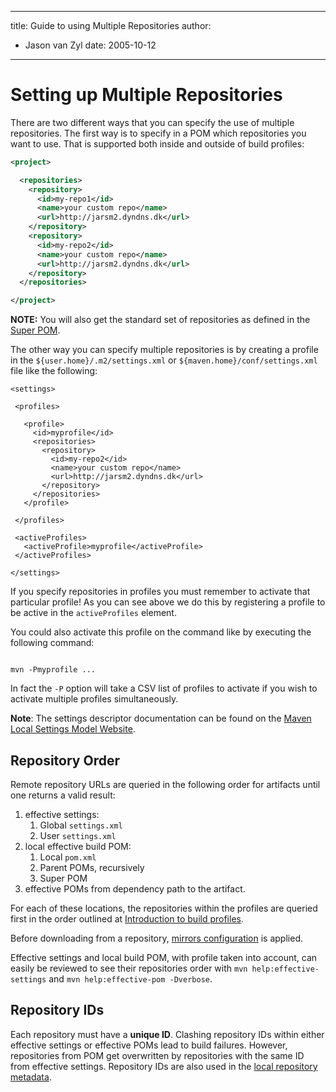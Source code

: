 ---

title: Guide to using Multiple Repositories
author: 
- Jason van Zyl
date: 2005-10-12
----------------

<!--
Licensed to the Apache Software Foundation (ASF) under one
or more contributor license agreements.  See the NOTICE file
distributed with this work for additional information
regarding copyright ownership.  The ASF licenses this file
to you under the Apache License, Version 2.0 (the
"License"); you may not use this file except in compliance
with the License.  You may obtain a copy of the License at

http://www.apache.org/licenses/LICENSE-2.0

Unless required by applicable law or agreed to in writing,
software distributed under the License is distributed on an
"AS IS" BASIS, WITHOUT WARRANTIES OR CONDITIONS OF ANY
KIND, either express or implied.  See the License for the
specific language governing permissions and limitations
under the License.
-->

# Setting up Multiple Repositories

There are two different ways that you can specify the use of multiple repositories. The first way is to specify in a POM which repositories you want to use. That is supported both inside and outside of build profiles:

```xml
<project>

  <repositories>
    <repository>
      <id>my-repo1</id>
      <name>your custom repo</name>
      <url>http://jarsm2.dyndns.dk</url>
    </repository>
    <repository>
      <id>my-repo2</id>
      <name>your custom repo</name>
      <url>http://jarsm2.dyndns.dk</url>
    </repository>
  </repositories>

</project>
```

**NOTE:** You will also get the standard set of repositories as defined in the [Super POM](../introduction/introduction-to-the-pom.html#Super_POM).

The other way you can specify multiple repositories is by creating a profile in the `${user.home}/.m2/settings.xml` or `${maven.home}/conf/settings.xml` file like the following:

```
<settings>

 <profiles>

   <profile>
     <id>myprofile</id>
     <repositories>
       <repository>
         <id>my-repo2</id>
         <name>your custom repo</name>
         <url>http://jarsm2.dyndns.dk</url>
       </repository>
     </repositories>
   </profile>

 </profiles>

 <activeProfiles>
   <activeProfile>myprofile</activeProfile>
 </activeProfiles>

</settings>
```

If you specify repositories in profiles you must remember to activate that particular profile\! As you can see above we do this by registering a profile to be active in the `activeProfiles` element.

You could also activate this profile on the command like by executing the following command:

```

mvn -Pmyprofile ...
```

In fact the `-P` option will take a CSV list of profiles to activate if you wish to activate multiple profiles simultaneously.

**Note**: The settings descriptor documentation can be found on the [Maven Local Settings Model Website](../../maven-settings/settings.html).

## Repository Order

Remote repository URLs are queried in the following order for artifacts until one returns a valid result:

1. effective settings:
   1. Global `settings.xml`
   2. User `settings.xml`
2. local effective build POM:
   1. Local `pom.xml`
   2. Parent POMs, recursively
   3. Super POM
3. effective POMs from dependency path to the artifact.

For each of these locations, the repositories within the profiles are queried first in the order outlined at [Introduction to build profiles](../introduction/introduction-to-profiles.html).

Before downloading from a repository, [mirrors configuration](./guide-mirror-settings.html) is applied.

Effective settings and local build POM, with profile taken into account, can easily be reviewed to see their repositories order with `mvn help:effective-settings` and `mvn help:effective-pom -Dverbose`.

## Repository IDs

Each repository must have a **unique ID**. Clashing repository IDs within either effective settings or effective POMs lead to build failures. However, repositories from POM get overwritten by repositories with the same ID from effective settings. Repository IDs are also used in the [local repository metadata](https://maven.apache.org/ref/3-LATEST/maven-repository-metadata/).

